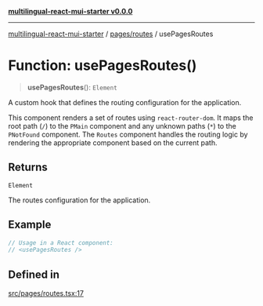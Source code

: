 [**multilingual-react-mui-starter v0.0.0**](../../../README.md)

***

[multilingual-react-mui-starter](../../../modules.md) / [pages/routes](../README.md) / usePagesRoutes

# Function: usePagesRoutes()

> **usePagesRoutes**(): `Element`

A custom hook that defines the routing configuration for the application.

This component renders a set of routes using `react-router-dom`. It maps the root path (`/`) to the `PMain` component
and any unknown paths (`*`) to the `PNotFound` component. The `Routes` component handles the routing logic
by rendering the appropriate component based on the current path.

## Returns

`Element`

The routes configuration for the application.

## Example

```ts
// Usage in a React component:
// <usePagesRoutes />
```

## Defined in

[src/pages/routes.tsx:17](https://github.com/mjleb/multilingual-react-mui-starter/blob/ca91143561b48da49085d72a39ca275cd51f61e7/src/pages/routes.tsx#L17)
